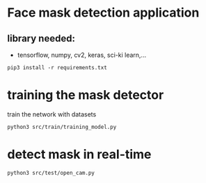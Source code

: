 # Face mask detection application

## library needed:
 - tensorflow, numpy, cv2, keras, sci-ki learn,...
```
pip3 install -r requirements.txt
```
# training the mask detector
train the network with datasets
```
python3 src/train/training_model.py
```

# detect mask in real-time
```
python3 src/test/open_cam.py
```
